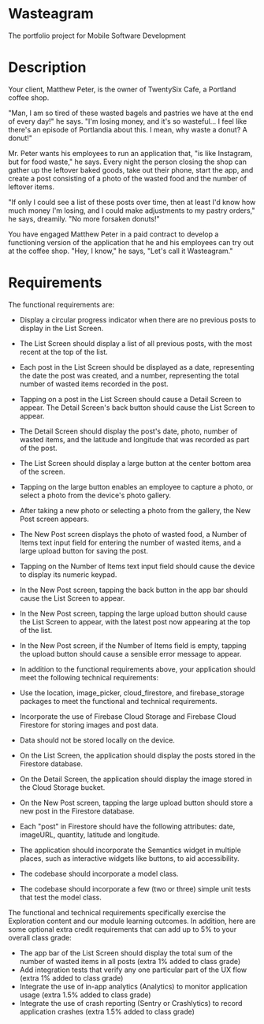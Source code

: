 # Wasteagram

The portfolio project for Mobile Software Development

# Description
Your client, Matthew Peter, is the owner of TwentySix Cafe, a Portland coffee shop.

"Man, I am so tired of these wasted bagels and pastries we have at the end of every day!" he says. "I'm losing money, and it's so wasteful... I feel like there's an episode of Portlandia about this. I mean, why waste a donut? A donut!"

Mr. Peter wants his employees to run an application that, "is like Instagram, but for food waste," he says. Every night the person closing the shop can gather up the leftover baked goods, take out their phone, start the app, and create a post consisting of a photo of the wasted food and the number of leftover items.

"If only I could see a list of these posts over time, then at least I'd know how much money I'm losing, and I could make adjustments to my pastry orders," he says, dreamily. "No more forsaken donuts!"

You have engaged Matthew Peter in a paid contract to develop a functioning version of the application that he and his employees can try out at the coffee shop. "Hey, I know," he says, "Let's call it Wasteagram."

# Requirements
The functional requirements are:

* Display a circular progress indicator when there are no previous posts to display in the List Screen.
* The List Screen should display a list of all previous posts, with the most recent at the top of the list.
* Each post in the List Screen should be displayed as a date, representing the date the post was created, and a number, representing the total number of wasted items recorded in the post.
* Tapping on a post in the List Screen should cause a Detail Screen to appear. The Detail Screen's back button should cause the List Screen to appear.
* The Detail Screen should display the post's date, photo, number of wasted items, and the latitude and longitude that was recorded as part of the post.
* The List Screen should display a large button at the center bottom area of the screen.
* Tapping on the large button enables an employee to capture a photo, or select a photo from the device's photo gallery.
* After taking a new photo or selecting a photo from the gallery, the New Post screen appears.
* The New Post screen displays the photo of wasted food, a Number of Items text input field for entering the number of wasted items, and a large upload button for saving the post.
* Tapping on the Number of Items text input field should cause the device to display its numeric keypad.
* In the New Post screen, tapping the back button in the app bar should cause the List Screen to appear.
* In the New Post screen, tapping the large upload button should cause the List Screen to appear, with the latest post now appearing at the top of the list.
* In the New Post screen, if the Number of Items field is empty, tapping the upload button should cause a sensible error message to appear.
* In addition to the functional requirements above, your application should meet the following technical requirements:

* Use the location, image_picker, cloud_firestore, and firebase_storage packages to meet the functional and technical requirements.
* Incorporate the use of Firebase Cloud Storage and Firebase Cloud Firestore for storing images and post data.
* Data should not be stored locally on the device.
* On the List Screen, the application should display the posts stored in the Firestore database.
* On the Detail Screen, the application should display the image stored in the Cloud Storage bucket.
* On the New Post screen, tapping the large upload button should store a new post in the Firestore database.
* Each "post" in Firestore should have the following attributes: date, imageURL, quantity, latitude and longitude.
* The application should incorporate the Semantics widget in multiple places, such as interactive widgets like buttons, to aid accessibility.
* The codebase should incorporate a model class.
* The codebase should incorporate a few (two or three) simple unit tests that test the model class.

The functional and technical requirements specifically exercise the Exploration content and our module learning outcomes. In addition, here are some optional extra credit requirements that can add up to 5% to your overall class grade:

* The app bar of the List Screen should display the total sum of the number of wasted items in all posts (extra 1% added to class grade)
* Add integration tests that verify any one particular part of the UX flow (extra 1% added to class grade)
* Integrate the use of in-app analytics (Analytics) to monitor application usage (extra 1.5% added to class grade)
* Integrate the use of crash reporting (Sentry or Crashlytics) to record application crashes (extra 1.5% added to class grade)
